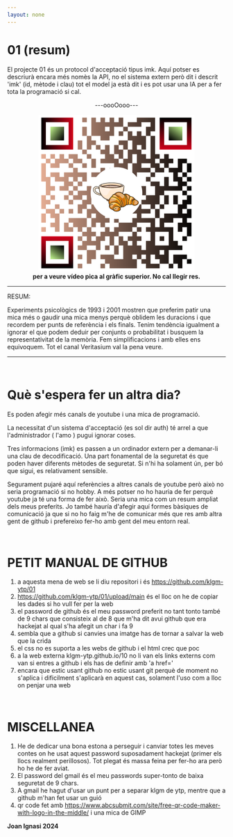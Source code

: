 ```yaml
---
layout: none
---
```


# 01 (resum)

<p>
El projecte 01 és un protocol d'acceptació tipus imk. Aquí potser es descriurà encara més nomès la API, no el sistema extern però dit i descrit 'imk' (id, mètode i clau) tot el model ja està dit i es pot usar una IA per a fer tota la programació si cal.
</p>

<p align="center">---oooOooo---</p>

<p align="center">
  <a href=https://www.youtube.com/watch?v=FQkjIw8u3rU>
  <img src="https://github.com/klgm-ytp/01/raw/main/klgm.png" alt="ytp : youtube project - klgm : la cafeteria" width="360"/> 
  </a>
<br>
  <b>per a veure vídeo pica al gràfic superior. No cal llegir res.</b> 
</p>

<hr>

RESUM:

Experiments psicològics de 1993 i 2001 mostren que preferim patir una mica més o gaudir una mica menys perquè oblidem les duracions i que recordem per punts de referència i els finals. Tenim tendència igualment a ignorar el que podem deduir per conjunts o probabilitat i busquem la representativitat de la memòria. Fem simplificacions i amb elles ens equivoquem. Tot el canal Veritasium val la pena veure.

<hr>
<br>

# Què s'espera fer un altra dia?

Es poden afegir més canals de youtube i una mica de programació.

La necessitat d'un sistema d'acceptació (es sol dir auth) té arrel a que l'administrador ( l'amo ) pugui ignorar coses.

Tres informacions (imk) es passen a un ordinador extern per a demanar-li una clau de decodificació. Una part fonamental de la seguretat és que poden haver diferents mètodes de seguretat. Si n'hi ha solament ún, per bó que sigui, es relativament sensible. 

Segurament pujaré aquí referències a altres canals de youtube però això no seria programació si no hobby. A més potser no ho hauria de fer perquè youtube ja té una forma de fer això. Seria una mica com un resum ampliat dels meus preferits. Jo també hauría d'afegir aquí formes bàsiques de comunicació ja que si no ho faig m'he de comunicar més que res amb altra gent de github i prefereixo fer-ho amb gent del meu entorn real.

<br>

# PETIT MANUAL DE GITHUB

1. a aquesta mena de web se li diu repositori i és https://github.com/klgm-ytp/01
2. https://github.com/klgm-ytp/01/upload/main és el lloc on he de copiar les dades si ho vull fer per la web
3. el password de github és el meu password preferit no tant tonto també de 9 chars que consisteix al de 8 que m'ha dit avui github que era hackejat al qual s'ha afegit un char i fa 9
4. sembla que a github si canvies una imatge has de tornar a salvar la web que la crida
5. el css no es suporta a les webs de github i el html crec que poc
6. a la web externa klgm-ytp.github.io/10 no li van els links externs com van si entres a github i els has de definir amb 'a href='
7. encara que estic usant github no estic usant git perquè de moment no s'aplica i dificilment s'aplicarà en aquest cas, solament l'uso com a lloc on penjar una web

<br>

# MISCELLANEA

1. He de dedicar una bona estona a perseguir i canviar totes les meves contes on he usat aquest password suposadament hackejat (primer els llocs realment perillosos). Tot plegat és massa feina per fer-ho ara però ho he de fer aviat.
2. El password del gmail és el meu passwords super-tonto de baixa seguretat de 9 chars. 
3. A gmail he hagut d'usar un punt per a separar klgm de ytp, mentre que a github m'han fet usar un guió
4. qr code fet amb https://www.abcsubmit.com/site/free-qr-code-maker-with-logo-in-the-middle/ i una mica de GIMP


<b>Joan Ignasi 2024</b>
